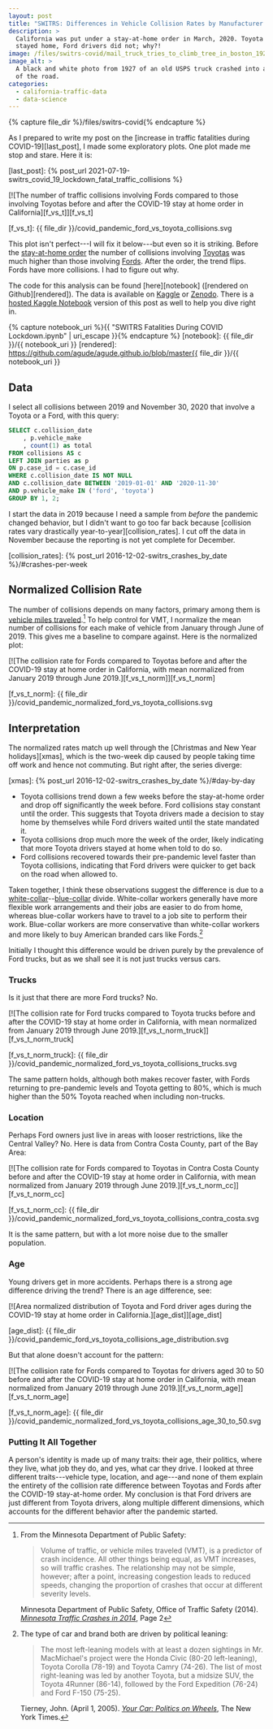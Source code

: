 ```yaml
---
layout: post
title: "SWITRS: Differences in Vehicle Collision Rates by Manufacturer During COVID-19"
description: >
  California was put under a stay-at-home order in March, 2020. Toyota drivers
  stayed home, Ford drivers did not; why?!
image: /files/switrs-covid/mail_truck_tries_to_climb_tree_in_boston_1927.jpg
image_alt: >
  A black and white photo from 1927 of an old USPS truck crashed into a tree at the side
  of the road.
categories: 
  - california-traffic-data 
  - data-science
---
```


{% capture file_dir %}/files/switrs-covid{% endcapture %}

As I prepared to write my post on the [increase in traffic fatalities during
COVID-19][last_post], I made some exploratory plots. One plot made me stop and
stare. Here it is:

[last_post]: {% post_url 2021-07-19-switrs_covid_19_lockdown_fatal_traffic_collisions %}

[![The number of traffic collisions involving Fords compared to those
involving Toyotas before and after the COVID-19 stay at home order in
California][f_vs_t]][f_vs_t]

[f_vs_t]: {{ file_dir }}/covid_pandemic_ford_vs_toyota_collisions.svg

This plot isn't perfect---I will fix it below---but even so it is striking.
Before the [stay-at-home order][order] the number of collisions involving
[Toyotas][toyota] was much higher than those involving [Fords][ford]. After
the order, the trend flips. Fords have more collisions. I had to figure out
why.

[order]: https://en.wikipedia.org/wiki/California_government_response_to_the_COVID-19_pandemic
[toyota]: https://en.wikipedia.org/wiki/Toyota
[ford]: https://en.wikipedia.org/wiki/Ford_Motor_Company

The code for this analysis can be found [here][notebook] ([rendered on
Github][rendered]). The data is available on [Kaggle][db_link] or
[Zenodo][zen_link]. There is a [hosted Kaggle Notebook][kn] version of this
post as well to help you dive right in.

{% capture notebook_uri %}{{ "SWITRS Fatalities During COVID Lockdown.ipynb" | uri_escape }}{% endcapture %} 
[notebook]: {{ file_dir }}/{{ notebook_uri }}
[rendered]: https://github.com/agude/agude.github.io/blob/master{{ file_dir }}/{{ notebook_uri }}

[db_link]: https://www.kaggle.com/alexgude/california-traffic-collision-data-from-switrs
[zen_link]: https://zenodo.org/record/4284843
[kn]: https://www.kaggle.com/alexgude/switrs-increase-in-traffic-fatalities-after-covid

## Data

I select all collisions between 2019 and November 30, 2020 that involve a
Toyota or a Ford, with this query:

```sql
SELECT c.collision_date
    , p.vehicle_make
    , count(1) as total
FROM collisions AS c
LEFT JOIN parties as p
ON p.case_id = c.case_id
WHERE c.collision_date IS NOT NULL 
AND c.collision_date BETWEEN '2019-01-01' AND '2020-11-30'
AND p.vehicle_make IN ('ford', 'toyota')
GROUP BY 1, 2;
```

I start the data in 2019 because I need a sample from _before_ the pandemic
changed behavior, but I didn't want to go too far back because [collision
rates vary drastically year-to-year][collision_rates]. I cut off the data in
November because the reporting is not yet complete for December.

[collision_rates]: {% post_url 2016-12-02-switrs_crashes_by_date %}/#crashes-per-week

## Normalized Collision Rate

The number of collisions depends on many factors, primary among them is
[vehicle miles traveled][vmt].[^mn_pub_safety] To help control for VMT, I
normalize the mean number of collisions for each make of vehicle from January
through June of 2019. This gives me a baseline to compare against. Here is the
normalized plot:

[vmt]: https://en.wikipedia.org/wiki/Units_of_transportation_measurement#Fatalities_by_VMT
[^mn_pub_safety]: 

    From the Minnesota Department of Public Safety:

    > Volume of traffic, or vehicle miles traveled (VMT), is a predictor of
    > crash incidence. All other things being equal, as VMT increases, so will
    > traffic crashes. The relationship may not be simple, however; after a
    > point, increasing congestion leads to reduced speeds, changing the
    > proportion of crashes that occur at different severity levels.

    Minnesota Department of Public Safety, Office of Traffic Safety (2014).
    [_Minnesota Traffic Crashes in 2014_][mn_report], Page 2

[mn_report]: https://dps.mn.gov/divisions/ots/reports-statistics/Documents/2014-crash-facts.pdf

[![The collision rate for Fords compared to Toyotas before and after the COVID-19 stay at home order in
California, with mean normalized from January 2019 through June 2019.][f_vs_t_norm]][f_vs_t_norm]

[f_vs_t_norm]: {{ file_dir }}/covid_pandemic_normalized_ford_vs_toyota_collisions.svg

## Interpretation

The normalized rates match up well through the [Christmas and New Year
holidays][xmas], which is the two-week dip caused by people taking time off
work and hence not commuting. But right after, the series diverge:

[xmas]: {% post_url 2016-12-02-switrs_crashes_by_date %}/#day-by-day

- Toyota collisions trend down a few weeks before the stay-at-home
  order and drop off significantly the week before. Ford collisions stay
  constant until the order. This suggests that Toyota drivers made a decision
  to stay home by themselves while Ford drivers waited until the state
  mandated it.
- Toyota collisions drop much more the week of the order, likely indicating
  that more Toyota drivers stayed at home when told to do so.
- Ford collisions recovered towards their pre-pandemic level faster than
  Toyota collisions, indicating that Ford drivers were quicker to get back on
  the road when allowed to.

Taken together, I think these observations suggest the difference is due to a
[white-collar][white_collar]--[blue-collar][blue_collar] divide. White-collar
workers generally have more flexible work arrangements and their jobs are
easier to do from home, whereas blue-collar workers have to travel to a job
site to perform their work. Blue-collar workers are more conservative than
white-collar workers and more likely to buy American branded cars like
Fords.[^political_cars]

[white_collar]: https://en.wikipedia.org/wiki/White-collar_worker
[blue_collar]: https://en.wikipedia.org/wiki/Blue-collar_worker

[^political_cars]: 

    The type of car and brand both are driven by political leaning:

    > The most left-leaning models with at least a dozen sightings in Mr.
    > MacMichael's project were the Honda Civic (80-20 left-leaning), Toyota
    > Corolla (78-19) and Toyota Camry (74-26). The list of most right-leaning
    > was led by another Toyota, but a midsize SUV, the Toyota 4Runner
    > (86-14), followed by the Ford Expedition (76-24) and Ford F-150 (75-25).

    Tierney, John. (April 1, 2005). [_Your Car: Politics on Wheels_][nyt_car],
    The New York Times.

[nyt_car]: https://www.nytimes.com/2005/04/01/automobiles/your-car-politics-on-wheels.html

Initially I thought this difference would be driven purely by the prevalence
of Ford trucks, but as we shall see it is not just trucks versus cars.

### Trucks

Is it just that there are more Ford trucks? No.

[![The collision rate for Ford trucks compared to Toyota trucks before and
after the COVID-19 stay at home order in California, with mean normalized from
January 2019 through June 2019.][f_vs_t_norm_truck]][f_vs_t_norm_truck]

[f_vs_t_norm_truck]: {{ file_dir }}/covid_pandemic_normalized_ford_vs_toyota_collisions_trucks.svg

The same pattern holds, although both makes recover faster, with Fords
returning to pre-pandemic levels and Toyota getting to 80%, which is much
higher than the 50% Toyota reached when including non-trucks.

### Location

Perhaps Ford owners just live in areas with looser restrictions, like the
Central Valley? No. Here is data from Contra Costa County, part of the Bay
Area:

[![The collision rate for Fords compared to Toyotas in Contra Costa County
before and after the COVID-19 stay at home order in California, with mean
normalized from January 2019 through June
2019.][f_vs_t_norm_cc]][f_vs_t_norm_cc]

[f_vs_t_norm_cc]: {{ file_dir }}/covid_pandemic_normalized_ford_vs_toyota_collisions_contra_costa.svg

It is the same pattern, but with a lot more noise due to the smaller
population.

### Age

Young drivers get in more accidents. Perhaps there is a strong age difference
driving the trend? There is an age difference, see:

[![Area normalized distribution of Toyota and Ford driver ages during the
COVID-19 stay at home order in California.][age_dist]][age_dist]

[age_dist]: {{ file_dir }}/covid_pandemic_ford_vs_toyota_collisions_age_distribution.svg

But that alone doesn't account for the pattern:

[![The collision rate for Fords compared to Toyotas for drivers aged 30 to 50 
before and after the COVID-19 stay at home order in California, with mean
normalized from January 2019 through June
2019.][f_vs_t_norm_age]][f_vs_t_norm_age]

[f_vs_t_norm_age]: {{ file_dir }}/covid_pandemic_normalized_ford_vs_toyota_collisions_age_30_to_50.svg

### Putting It All Together

A person's identity is made up of many traits: their age, their politics,
where they live, what job they do, and yes, what car they drive. I looked at
three different traits---vehicle type, location, and age---and none of them
explain the entirety of the collision rate difference between Toyotas and
Fords after the COVID-19 stay-at-home order. My conclusion is that Ford
drivers are just different from Toyota drivers, along multiple different
dimensions, which accounts for the different behavior after the pandemic
started.
